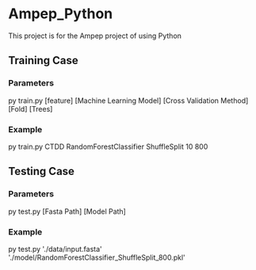 # Ampep_Python
This project is for the Ampep project of using Python

## Training Case

### Parameters
py train.py [feature] [Machine Learning Model] [Cross Validation Method] [Fold] [Trees]

### Example
py train.py CTDD RandomForestClassifier ShuffleSplit 10 800

## Testing Case

### Parameters
py test.py [Fasta Path] [Model Path]

### Example
py test.py './data/input.fasta' './model/RandomForestClassifier_ShuffleSplit_800.pkl'